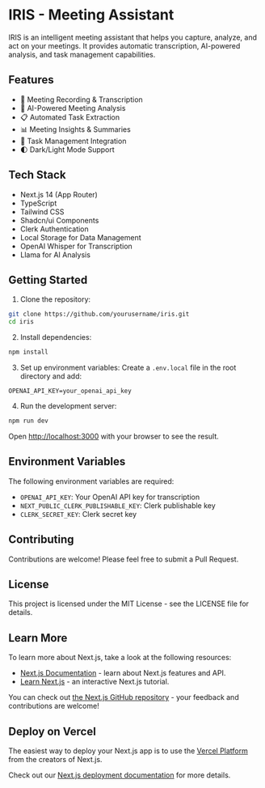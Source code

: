 # IRIS - Meeting Assistant

IRIS is an intelligent meeting assistant that helps you capture, analyze, and act on your meetings. It provides automatic transcription, AI-powered analysis, and task management capabilities.

## Features

- 🎥 Meeting Recording & Transcription
- 🤖 AI-Powered Meeting Analysis
- 📋 Automated Task Extraction
- 📊 Meeting Insights & Summaries
- 🔄 Task Management Integration
- 🌓 Dark/Light Mode Support

## Tech Stack

- Next.js 14 (App Router)
- TypeScript
- Tailwind CSS
- Shadcn/ui Components
- Clerk Authentication
- Local Storage for Data Management
- OpenAI Whisper for Transcription
- Llama for AI Analysis

## Getting Started

1. Clone the repository:
```bash
git clone https://github.com/yourusername/iris.git
cd iris
```

2. Install dependencies:
```bash
npm install
```

3. Set up environment variables:
Create a `.env.local` file in the root directory and add:
```env
OPENAI_API_KEY=your_openai_api_key
```

4. Run the development server:
```bash
npm run dev
```

Open [http://localhost:3000](http://localhost:3000) with your browser to see the result.

## Environment Variables

The following environment variables are required:

- `OPENAI_API_KEY`: Your OpenAI API key for transcription
- `NEXT_PUBLIC_CLERK_PUBLISHABLE_KEY`: Clerk publishable key
- `CLERK_SECRET_KEY`: Clerk secret key

## Contributing

Contributions are welcome! Please feel free to submit a Pull Request.

## License

This project is licensed under the MIT License - see the LICENSE file for details.

## Learn More

To learn more about Next.js, take a look at the following resources:

- [Next.js Documentation](https://nextjs.org/docs) - learn about Next.js features and API.
- [Learn Next.js](https://nextjs.org/learn) - an interactive Next.js tutorial.

You can check out [the Next.js GitHub repository](https://github.com/vercel/next.js) - your feedback and contributions are welcome!

## Deploy on Vercel

The easiest way to deploy your Next.js app is to use the [Vercel Platform](https://vercel.com/new?utm_medium=default-template&filter=next.js&utm_source=create-next-app&utm_campaign=create-next-app-readme) from the creators of Next.js.

Check out our [Next.js deployment documentation](https://nextjs.org/docs/app/building-your-application/deploying) for more details.
